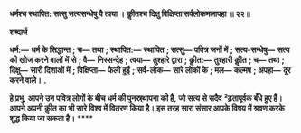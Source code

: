 **धर्मश्च स्थापित: सत्सु सत्यसन्धेषु वै त्वया ।** **कीॢतश्च दिक्षु विक्षिप्ता सर्वलोकमलापहा ॥ २२॥** 

**शब्दार्थ** 

**धर्म:—** **धर्म के सिद्धान्त** **; च—** **तथा** **; स्थापित:—** **स्थापित** **; सत्सु—** **पवित्र जनों में** **; सत्य-सन्धेषु—** **सत्य की खोज करने वालों में** **से** **; वै—** **निस्सन्देह** **; त्वया—** **तुश्हारे द्वारा** **; कीॢत:—** **तुश्हारी कीॢत** **; च—** **तथा** **; दिक्षु—** **सारी दिशाओं में** **; विक्षिप्ता—** **फैली हुई** **;** **सर्व-लोक—** **सारे लोकों के** **; मल—** **कल्मष** **; अपहा—** **दूर करने वाले।** **.** 

**हे प्रभु, आपने उन पवित्र लोगों के बीच धर्म की पुनस्र्थापना की है, जो सत्य से सदैव** **²ढ़तापूर्वक बँधे हुए हैं। आपने अपनी कीॢत का भी सारे विश्व में वितरण किया है। इस तरह** **सारा संसार आपके विषय में श्रवण करके शुद्ध किया जा सकता है।** **** 